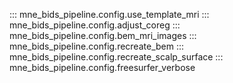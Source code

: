 
::: mne_bids_pipeline.config.use_template_mri
::: mne_bids_pipeline.config.adjust_coreg
::: mne_bids_pipeline.config.bem_mri_images
::: mne_bids_pipeline.config.recreate_bem
::: mne_bids_pipeline.config.recreate_scalp_surface
::: mne_bids_pipeline.config.freesurfer_verbose
